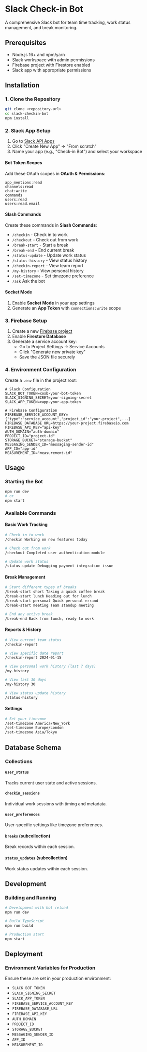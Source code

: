 # Slack Check-in Bot

A comprehensive Slack bot for team time tracking, work status management, and break monitoring.

## Prerequisites

- Node.js 16+ and npm/yarn
- Slack workspace with admin permissions
- Firebase project with Firestore enabled
- Slack app with appropriate permissions

## Installation

### 1. Clone the Repository
```bash
git clone <repository-url>
cd slack-checkin-bot
npm install
```

### 2. Slack App Setup

1. Go to [Slack API Apps](https://api.slack.com/apps)
2. Click "Create New App" → "From scratch"
3. Name your app (e.g., "Check-in Bot") and select your workspace

#### Bot Token Scopes
Add these OAuth scopes in **OAuth & Permissions**:
```
app_mentions:read
channels:read
chat:write
commands
users:read
users:read.email
```

#### Slash Commands
Create these commands in **Slash Commands**:
- `/checkin` - Check in to work
- `/checkout` - Check out from work  
- `/break-start` - Start a break
- `/break-end` - End current break
- `/status-update` - Update work status
- `/status-history` - View status history
- `/checkin-report` - View team report
- `/my-history` - View personal history
- `/set-timezone` - Set timezone preference
- `/ask` Ask the bot

#### Socket Mode
1. Enable **Socket Mode** in your app settings
2. Generate an **App Token** with `connections:write` scope

### 3. Firebase Setup

1. Create a new [Firebase project](https://console.firebase.google.com)
2. Enable **Firestore Database**
3. Generate a service account key:
   - Go to Project Settings → Service Accounts
   - Click "Generate new private key"
   - Save the JSON file securely

### 4. Environment Configuration

Create a `.env` file in the project root:

```env
# Slack Configuration
SLACK_BOT_TOKEN=xoxb-your-bot-token
SLACK_SIGNING_SECRET=your-signing-secret
SLACK_APP_TOKEN=xapp-your-app-token

# Firebase Configuration
FIREBASE_SERVICE_ACCOUNT_KEY={"type":"service_account","project_id":"your-project",...}
FIREBASE_DATABASE_URL=https://your-project.firebaseio.com
FIREBASE_API_KEY="api-key"
AUTH_DOMAIN="auth-domain"
PROJECT_ID="project-id"
STORAGE_BUCKET="storage-bucket"
MESSAGING_SENDER_ID="messaging-sender-id"
APP_ID="app-id"
MEASUREMENT_ID="measurement-id"
```

## Usage

### Starting the Bot
```bash
npm run dev
# or
npm start
```

### Available Commands

#### Basic Work Tracking
```bash
# Check in to work
/checkin Working on new features today

# Check out from work  
/checkout Completed user authentication module

# Update work status
/status-update Debugging payment integration issue
```

#### Break Management
```bash
# Start different types of breaks
/break-start short Taking a quick coffee break
/break-start lunch Heading out for lunch
/break-start personal Quick personal errand
/break-start meeting Team standup meeting

# End any active break
/break-end Back from lunch, ready to work
```

#### Reports & History
```bash
# View current team status
/checkin-report

# View specific date report
/checkin-report 2024-01-15

# View personal work history (last 7 days)
/my-history

# View last 30 days
/my-history 30

# View status update history
/status-history

```

#### Settings
```bash
# Set your timezone
/set-timezone America/New_York
/set-timezone Europe/London
/set-timezone Asia/Tokyo
```

## Database Schema

### Collections

#### `user_status`
Tracks current user state and active sessions.

#### `checkin_sessions` 
Individual work sessions with timing and metadata.

#### `user_preferences`
User-specific settings like timezone preferences.

#### `breaks` (subcollection)
Break records within each session.

#### `status_updates` (subcollection)
Work status updates within each session.

## Development

### Building and Running
```bash
# Development with hot reload
npm run dev

# Build TypeScript
npm run build

# Production start
npm start
```

## Deployment

### Environment Variables for Production
Ensure these are set in your production environment:
- `SLACK_BOT_TOKEN`
- `SLACK_SIGNING_SECRET` 
- `SLACK_APP_TOKEN`
- `FIREBASE_SERVICE_ACCOUNT_KEY`
- `FIREBASE_DATABASE_URL`
- `FIREBASE_API_KEY`
- `AUTH_DOMAIN`
- `PROJECT_ID`
- `STORAGE_BUCKET`
- `MESSAGING_SENDER_ID`
- `APP_ID`
- `MEASUREMENT_ID`
